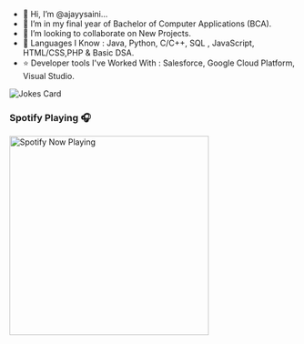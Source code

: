 - 👋 Hi, I’m @ajayysaini...
- 🌱 I’m in my final year of Bachelor of Computer Applications (BCA).
- 💞️ I’m looking to collaborate on New Projects.
- 👀 Languages I Know : Java, Python, C/C++, SQL , JavaScript, HTML/CSS,PHP &  Basic DSA.
- ⭐️ Developer tools I've Worked With : Salesforce, Google Cloud Platform, Visual Studio.
   
   
   
<!-- Markdown -->

![Jokes Card](https://readme-jokes.vercel.app/api)



### Spotify Playing 🎧

[<img src="https://<https://spotify-playing-ajayysaini.vercel.app/>/api/spotify-playing" alt="Spotify Now Playing" width="350" />](https://open.spotify.com/user/e98c4kaw03lebiteyiixsiftu)

